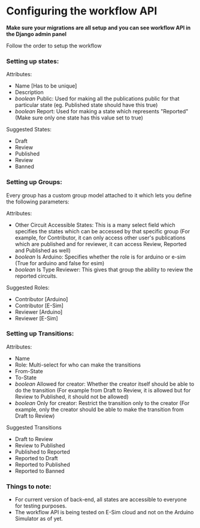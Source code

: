 # Configuring the workflow API

**Make sure your migrations are all setup and you can see workflow API in the Django admin panel**

Follow the order to setup the workflow
 
 ### Setting up states:
 
Attributes:

 - Name [Has to be unique]
 - Description 
 - *boolean* Public: Used for making all the publications public for that particular state (eg. Published state should have this true)
 - *boolean* Report: Used for making a state which represents "Reported" (Make sure only one state has this value set to true)
 
 Suggested States:
 
 - Draft
 - Review 
 - Published
 - Review
 - Banned

### Setting up Groups:
Every group has a custom group model attached to it which lets you define the following parameters:

Attributes:
 - Other Circuit Accessible States: This is a many select field which specifies the states which can be accessed by that specific group (For example, for Contributor, it can only access other user's publications which are published and for reviewer, it can access Review, Reported and Published as well)
 -  *boolean*  Is Arduino: Specifies whether the role is for arduino or e-sim (True for arduino and false for esim)
 - *boolean*  Is Type Reviewer: This gives that group the ability to review the reported circuits.

Suggested Roles:

 - Contributor [Arduino]
 - Contributor [E-Sim]
 - Reviewer [Arduino]
 - Reviewer [E-Sim]

### Setting up Transitions:

Attributes:

 - Name
 - Role: Multi-select for who can make the transitions
 - From-State
 - To-State
 - *boolean*  Allowed for creator: Whether the creator itself should be able to do the transition (For example from Draft to Review, it is allowed but for Review to Published, it should not be allowed)
 - *boolean* Only for creator: Restrict the transition only to the creator (For example, only the creator should be able to make the transition from Draft to Review)
 
 Suggested Transitions
 - Draft to Review
 - Review to Published
 - Published to Reported
 - Reported to Draft
 - Reported to Published
 - Reported to Banned

 
 
### Things to note:

 - For current version of back-end, all states are accessible to everyone for testing purposes.
 - The workflow API is being tested on E-Sim cloud and not on the Arduino Simulator as of yet.

